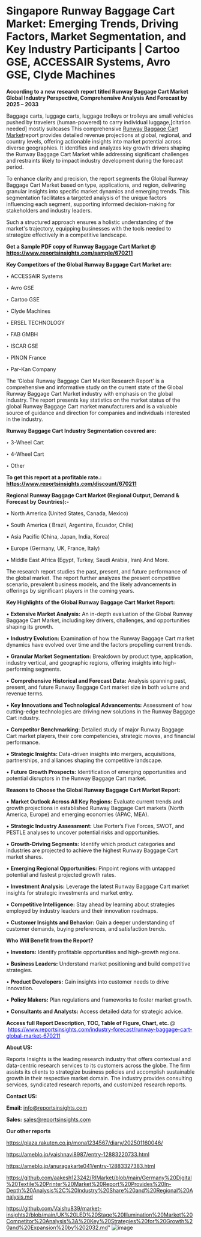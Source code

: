 # Singapore Runway Baggage Cart Market: Emerging Trends, Driving Factors, Market Segmentation, and Key Industry Participants | Cartoo GSE, ACCESSAIR Systems, Avro GSE, Clyde Machines

<strong>According to a new research report titled Runway Baggage Cart Market Global Industry Perspective, Comprehensive Analysis And Forecast by 2025 – 2033</strong>

Baggage carts, luggage carts, luggage trolleys or trolleys are small vehicles pushed by travelers (human-powered) to carry individual luggage,[citation needed] mostly suitcases This comprehensive <a href=https://www.reportsinsights.com/sample/670211>Runway Baggage Cart Market</a>report provides detailed revenue projections at global, regional, and country levels, offering actionable insights into market potential across diverse geographies. It identifies and analyzes key growth drivers shaping the Runway Baggage Cart Market while addressing significant challenges and restraints likely to impact industry development during the forecast period.

To enhance clarity and precision, the report segments the Global Runway Baggage Cart Market based on type, applications, and region, delivering granular insights into specific market dynamics and emerging trends. This segmentation facilitates a targeted analysis of the unique factors influencing each segment, supporting informed decision-making for stakeholders and industry leaders.

Such a structured approach ensures a holistic understanding of the market's trajectory, equipping businesses with the tools needed to strategize effectively in a competitive landscape.

<strong>Get a Sample PDF copy of Runway Baggage Cart Market </strong><strong>@<a href=https://www.reportsinsights.com/sample/670211 style=color:#0000ff;> https://www.reportsinsights.com/sample/670211</a></strong></font>

<strong>Key Competitors of the Global Runway Baggage Cart Market are:</strong>

‣ ACCESSAIR Systems

‣ Avro GSE

‣ Cartoo GSE

‣ Clyde Machines

‣ ERSEL TECHNOLOGY

‣ FAB GMBH

‣ ISCAR GSE

‣ PINON France

‣ Par-Kan Company

The ‘Global Runway Baggage Cart Market Research Report’ is a comprehensive and informative study on the current state of the Global Runway Baggage Cart Market industry with emphasis on the global industry. The report presents key statistics on the market status of the global Runway Baggage Cart market manufacturers and is a valuable source of guidance and direction for companies and individuals interested in the industry.

<strong>Runway Baggage Cart Industry Segmentation covered are:</strong>

‣ 3-Wheel Cart

‣ 4-Wheel Cart

‣ Other

<strong>To get this report at a profitable rate.: <a href=https://www.reportsinsights.com/discount/670211 style=color:#0000ff;>https://www.reportsinsights.com/discount/670211</a></strong></font>

<strong>Regional Runway Baggage Cart Market (Regional Output, Demand &amp; Forecast by Countries):-</strong>

• North America (United States, Canada, Mexico)

• South America ( Brazil, Argentina, Ecuador, Chile)

• Asia Pacific (China, Japan, India, Korea)

• Europe (Germany, UK, France, Italy)

• Middle East Africa (Egypt, Turkey, Saudi Arabia, Iran) And More.

The research report studies the past, present, and future performance of the global market. The report further analyzes the present competitive scenario, prevalent business models, and the likely advancements in offerings by significant players in the coming years.

<strong>Key Highlights of the Global Runway Baggage Cart Market Report:</strong>

• <strong>Extensive Market Analysis:</strong> An in-depth evaluation of the Global Runway Baggage Cart Market, including key drivers, challenges, and opportunities shaping its growth.

• <strong>Industry Evolution:</strong> Examination of how the Runway Baggage Cart market dynamics have evolved over time and the factors propelling current trends.

• <strong>Granular Market Segmentation:</strong> Breakdown by product type, application, industry vertical, and geographic regions, offering insights into high-performing segments.

• <strong>Comprehensive Historical and Forecast Data:</strong> Analysis spanning past, present, and future Runway Baggage Cart market size in both volume and revenue terms.

• <strong>Key Innovations and Technological Advancements:</strong> Assessment of how cutting-edge technologies are driving new solutions in the Runway Baggage Cart industry.

• <strong>Competitor Benchmarking:</strong> Detailed study of major Runway Baggage Cart market players, their core competencies, strategic moves, and financial performance.

• <strong>Strategic Insights:</strong> Data-driven insights into mergers, acquisitions, partnerships, and alliances shaping the competitive landscape.

• <strong>Future Growth Prospects:</strong> Identification of emerging opportunities and potential disruptors in the Runway Baggage Cart market.

<strong>Reasons to Choose the Global Runway Baggage Cart Market Report:</strong>

• <strong>Market Outlook Across All Key Regions:</strong> Evaluate current trends and growth projections in established Runway Baggage Cart markets (North America, Europe) and emerging economies (APAC, MEA).

• <strong>Strategic Industry Assessment:</strong> Use Porter’s Five Forces, SWOT, and PESTLE analyses to uncover potential risks and opportunities.

• <strong>Growth-Driving Segments:</strong> Identify which product categories and industries are projected to achieve the highest Runway Baggage Cart market shares.

• <strong>Emerging Regional Opportunities:</strong> Pinpoint regions with untapped potential and fastest projected growth rates.

• <strong>Investment Analysis:</strong> Leverage the latest Runway Baggage Cart market insights for strategic investments and market entry.

• <strong>Competitive Intelligence:</strong> Stay ahead by learning about strategies employed by industry leaders and their innovation roadmaps.

• <strong>Customer Insights and Behavior:</strong> Gain a deeper understanding of customer demands, buying preferences, and satisfaction trends.

<strong>Who Will Benefit from the Report?</strong>

• <strong>Investors:</strong> Identify profitable opportunities and high-growth regions.

• <strong>Business Leaders:</strong> Understand market positioning and build competitive strategies.

• <strong>Product Developers:</strong> Gain insights into customer needs to drive innovation.

• <strong>Policy Makers:</strong> Plan regulations and frameworks to foster market growth.

• <strong>Consultants and Analysts:</strong> Access detailed data for strategic advice.
</ul>
<strong>Access full Report Description, TOC, Table of Figure, Chart, etc. </strong>@  <a href=https://www.reportsinsights.com/industry-forecast/runway-baggage-cart-global-market-670211 style=color:#0000ff;>https://www.reportsinsights.com/industry-forecast/runway-baggage-cart-global-market-670211</a></font>

<strong><strong>About US</strong>:</strong>

Reports Insights is the leading research industry that offers contextual and data-centric research services to its customers across the globe. The firm assists its clients to strategize business policies and accomplish sustainable growth in their respective market domain. The industry provides consulting services, syndicated research reports, and customized research reports.

<strong>Contact US:</strong>

<p class=""""><b>Email:</b> <a href=mailto:info@reportsinsights.com>info@reportsinsights.com</a></p>
<p class=""""><b>Sales:</b> <a href=mailto:sales@reportsinsights.com>sales@reportsinsights.com</a></p>

<strong>Our other reports</strong>

<a href=https://plaza.rakuten.co.jp/mona1234567/diary/202501160046/>https://plaza.rakuten.co.jp/mona1234567/diary/202501160046/</a>

<a href=https://ameblo.jp/vaishnavi8987/entry-12883220733.html>https://ameblo.jp/vaishnavi8987/entry-12883220733.html</a>

<a href=https://ameblo.jp/anuragakarte041/entry-12883327383.html>https://ameblo.jp/anuragakarte041/entry-12883327383.html</a>

<a href=https://github.com/aakesh123242/RIMarket/blob/main/Germany%20Digital%20Textile%20Printer%20Market%20Report%20Provides%20In-Depth%20Analysis%2C%20Industry%20Share%20and%20Regional%20Analysis.md>https://github.com/aakesh123242/RIMarket/blob/main/Germany%20Digital%20Textile%20Printer%20Market%20Report%20Provides%20In-Depth%20Analysis%2C%20Industry%20Share%20and%20Regional%20Analysis.md</a>

<a href=https://github.com/Vaishu839/market-insights2/blob/main/UK%20LED%20Stage%20Illumination%20Market%20Competitor%20Analysis%3A%20Key%20Strategies%20for%20Growth%20and%20Expansion%20by%202032.md>https://github.com/Vaishu839/market-insights2/blob/main/UK%20LED%20Stage%20Illumination%20Market%20Competitor%20Analysis%3A%20Key%20Strategies%20for%20Growth%20and%20Expansion%20by%202032.md</a>"
![image](https://github.com/user-attachments/assets/19775a3b-26ba-49ae-9173-d30314c1f29d)
